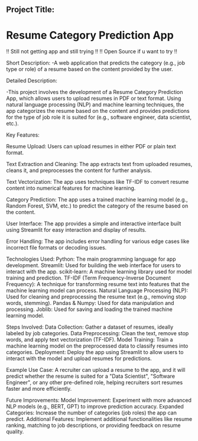 ## Project Title:
# Resume Category Prediction App

!! Still not getting app and still trying !!
!! Open Source if u want to try !!

Short Description:
-A web application that predicts the category (e.g., job type or role) of a resume based on the content provided by the user.

Detailed Description:

-This project involves the development of a Resume Category Prediction App, which allows users to upload resumes in PDF or text format. Using natural language processing (NLP) and machine learning techniques, the app categorizes the resume based on the content and provides predictions for the type of job role it is suited for (e.g., software engineer, data scientist, etc.).

Key Features:

Resume Upload: Users can upload resumes in either PDF or plain text format.

Text Extraction and Cleaning: The app extracts text from uploaded resumes, cleans it, and preprocesses the content for further analysis.

Text Vectorization: The app uses techniques like TF-IDF to convert resume content into numerical features for machine learning.

Category Prediction: The app uses a trained machine learning model (e.g., Random Forest, SVM, etc.) to predict the category of the resume based on the content.

User Interface: The app provides a simple and interactive interface built using Streamlit for easy interaction and display of results.

Error Handling: The app includes error handling for various edge cases like incorrect file formats or decoding issues.

Technologies Used:
Python: The main programming language for app development.
Streamlit: Used for building the web interface for users to interact with the app.
scikit-learn: A machine learning library used for model training and prediction.
TF-IDF (Term Frequency-Inverse Document Frequency): A technique for transforming resume text into features that the machine learning model can process.
Natural Language Processing (NLP): Used for cleaning and preprocessing the resume text (e.g., removing stop words, stemming).
Pandas & Numpy: Used for data manipulation and processing.
Joblib: Used for saving and loading the trained machine learning model.

Steps Involved:
Data Collection: Gather a dataset of resumes, ideally labeled by job categories.
Data Preprocessing: Clean the text, remove stop words, and apply text vectorization (TF-IDF).
Model Training: Train a machine learning model on the preprocessed data to classify resumes into categories.
Deployment: Deploy the app using Streamlit to allow users to interact with the model and upload resumes for predictions.

Example Use Case:
A recruiter can upload a resume to the app, and it will predict whether the resume is suited for a "Data Scientist", "Software Engineer", or any other pre-defined role, helping recruiters sort resumes faster and more efficiently.

Future Improvements:
Model Improvement: Experiment with more advanced NLP models (e.g., BERT, GPT) to improve prediction accuracy.
Expanded Categories: Increase the number of categories (job roles) the app can predict.
Additional Features: Implement additional functionalities like resume ranking, matching to job descriptions, or providing feedback on resume quality.
